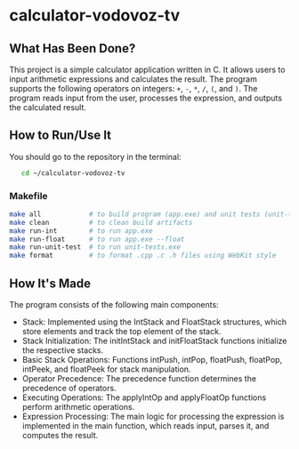 # calculator-vodovoz-tv

## What Has Been Done?

This project is a simple calculator application written in C. It allows users to input arithmetic expressions and calculates the result. The program supports the following operators on integers: `+`, `-`, `*`, `/`, `(`, and `)`. The program reads input from the user, processes the expression, and outputs the calculated result.

## How to Run/Use It

You should go to the repository in the terminal:
```bash
   cd ~/calculator-vodovoz-tv
```

### Makefile

```bash
make all            # to build program (app.exe) and unit tests (unit-tests.exe)
make clean          # to clean build artifacts
make run-int        # to run app.exe
make run-float      # to run app.exe --float
make run-unit-test  # to run unit-tests.exe
make format         # to format .cpp .c .h files using WebKit style
```

## How It's Made

The program consists of the following main components:

- Stack: Implemented using the IntStack and FloatStack structures, which store elements and track the top element of the stack.
- Stack Initialization: The initIntStack and initFloatStack functions initialize the respective stacks.
- Basic Stack Operations: Functions intPush, intPop, floatPush, floatPop, intPeek, and floatPeek for stack manipulation.
- Operator Precedence: The precedence function determines the precedence of operators.
- Executing Operations: The applyIntOp and applyFloatOp functions perform arithmetic operations.
- Expression Processing: The main logic for processing the expression is implemented in the main function, which reads input, parses it, and computes the result.
